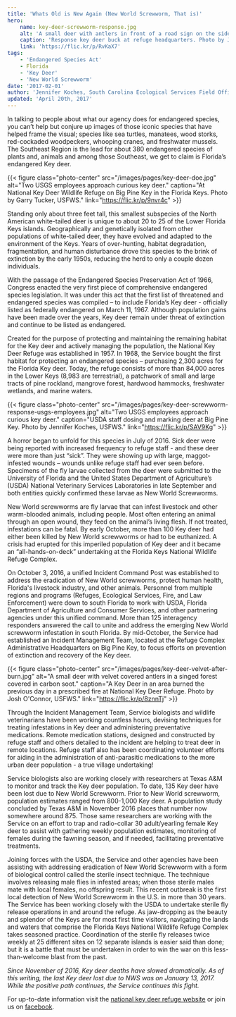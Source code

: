 ```yaml
---
title: 'Whats Old is New Again (New World Screwworm, That is)'
hero:
    name: key-deer-screwworm-response.jpg
    alt: 'A small deer with antlers in front of a road sign on the side of a road.'
    caption: 'Response key deer buck at refuge headquarters. Photo by Jennifer Koches, USFWS.'
    link: 'https://flic.kr/p/RvKaX7'
tags:
    - 'Endangered Species Act'
    - Florida
    - 'Key Deer'
    - 'New World Screwworm'
date: '2017-02-01'
author: 'Jennifer Koches, South Carolina Ecological Services Field Office'
updated: 'April 20th, 2017'
---
```


In talking to people about what our agency does for endangered species, you can’t help but conjure up images of those iconic species that have helped frame the visual; species like sea turtles, manatees, wood storks, red-cockaded woodpeckers, whooping cranes, and freshwater mussels.  The Southeast Region is the lead for about 380 endangered species of plants and, animals and among those Southeast, we get to claim is Florida’s endangered Key deer.

{{< figure class="photo-center" src="/images/pages/key-deer-doe.jpg" alt="Two USGS employees approach curious key deer." caption="At National Key Deer Wildlife Refuge on Big Pine Key in the Florida Keys.  Photo by Garry Tucker, USFWS." link="https://flic.kr/p/9nvr4c" >}}

Standing only about three feet tall, this smallest subspecies of the North American white-tailed deer is unique to about 20 to 25 of the Lower Florida Keys islands.  Geographically and genetically isolated from other populations of white-tailed deer, they have evolved and adapted to the environment of the Keys.  Years of over-hunting, habitat degradation, fragmentation, and human disturbance drove this species to the brink of extinction by the early 1950s, reducing the herd to only a couple dozen individuals.  

With the passage of the Endangered Species Preservation Act of 1966, Congress enacted the very first piece of comprehensive endangered species legislation.  It was under this act that the first list of threatened and endangered species was compiled – to include Florida’s Key deer - officially listed as federally endangered on March 11, 1967.  Although population gains have been made over the years, Key deer remain under threat of extinction and continue to be listed as endangered.

Created for the purpose of protecting and maintaining the remaining habitat for the Key deer and actively managing the population, the National Key Deer Refuge was established in 1957.  In 1968, the Service bought the first habitat for protecting an endangered species – purchasing 2,300 acres for the Florida Key deer.  Today, the refuge consists of more than 84,000 acres in the Lower Keys (8,983 are terrestrial), a patchwork of small and large tracts of pine rockland, mangrove forest, hardwood hammocks, freshwater wetlands, and marine waters.

{{< figure class="photo-center" src="/images/pages/key-deer-screwworm-response-usgs-employees.jpg" alt="Two USGS employees approach curious key deer." caption="USDA staff dosing and marking deer at Big Pine Key.  Photo by Jennifer Koches, USFWS." link="https://flic.kr/p/SAV9Kg" >}}

A horror began to unfold for this species in July of 2016.  Sick deer were being reported with increased frequency to refuge staff - and these deer were more than just “sick”.  They were showing up with large, maggot-infested wounds – wounds unlike refuge staff had ever seen before.  Specimens of the fly larvae collected from the deer were submitted to the University of Florida and the United States Department of Agriculture’s (USDA) National Veterinary Services Laboratories in late September and both entities quickly confirmed these larvae as New World Screwworms.

New World screwworms are fly larvae that can infest livestock and other warm-blooded animals, including people.  Most often entering an animal through an open wound, they feed on the animal’s living flesh.  If not treated, infestations can be fatal.  By early October, more than 100 Key deer had either been killed by New World screwworms or had to be euthanized.  A crisis had erupted for this imperiled population of Key deer and it became an “all-hands-on-deck” undertaking at the Florida Keys National Wildlife Refuge Complex.

On October 3, 2016, a unified Incident Command Post was established to address the eradication of New World screwworms, protect human health, Florida's livestock industry, and other animals.  Personnel from multiple regions and programs (Refuges, Ecological Services, Fire, and Law Enforcement) were down to south Florida to work with USDA, Florida Department of Agriculture and Consumer Services, and other partnering agencies under this unified command.  More than 125 interagency responders answered the call to unite and address the emerging New World screwworm infestation in south Florida.  By mid-October, the Service had established an Incident Management Team, located at the Refuge Complex Administrative Headquarters on Big Pine Key, to focus efforts on prevention of extinction and recovery of the Key deer.

{{< figure class="photo-center" src="/images/pages/key-deer-velvet-after-burn.jpg" alt="A small deer with velvet covered antlers in a singed forest covered in carbon soot." caption="A Key Deer in an area burned the previous day in a prescribed fire at National Key Deer Refuge. Photo by Josh O'Connor, USFWS." link="https://flic.kr/p/8znnTj" >}}

Through the Incident Management Team, Service biologists and wildlife veterinarians have been working countless hours, devising techniques for treating infestations in Key deer and administering preventative medications.  Remote medication stations, designed and constructed by refuge staff and others detailed to the incident are helping to treat deer in remote locations.  Refuge staff also has been coordinating volunteer efforts for aiding in the administration of anti-parasitic medications to the more urban deer population - a true village undertaking!  

Service biologists also are working closely with researchers at Texas A&M to monitor and track the Key deer population.  To date, 135 Key deer have been lost due to New World Screwworm.  Prior to New World screwworm, population estimates ranged from 800-1,000 Key deer.  A population study concluded by Texas A&M in November 2016 places that number now somewhere around 875.  Those same researchers are working with the Service on an effort to trap and radio-collar 30 adult/yearling female Key deer to assist with gathering weekly population estimates, monitoring of females during the fawning season, and if needed, facilitating preventative treatments.  

Joining forces with the USDA, the Service and other agencies have been assisting with addressing eradication of New World Screwworm with a form of biological control called the sterile insect technique. The technique involves releasing male flies in infested areas; when those sterile males mate with local females, no offspring result.  This recent outbreak is the first local detection of New World Screwworm in the U.S. in more than 30 years. The Service has been working closely with the USDA to undertake sterile fly release operations in and around the refuge.  As jaw-dropping as the beauty and splendor of the Keys are for most first time visitors, navigating the lands and waters that comprise the Florida Keys National Wildlife Refuge Complex takes seasoned practice.  Coordination of the sterile fly releases twice weekly at 25 different sites on 12 separate islands is easier said than done; but it is a battle that must be undertaken in order to win the war on this less-than-welcome blast from the past.

*Since November of 2016, Key deer deaths have slowed dramatically.  As of this writing, the last Key deer lost due to NWS was on January 13, 2017.  While the positive path continues, the Service continues this fight.*

For up-to-date information visit the [national key deer refuge website](https://www.fws.gov/refuge/National_Key_Deer_Refuge/) or join us on [facebook](https://www.facebook.com/floridakeysrefuges).
